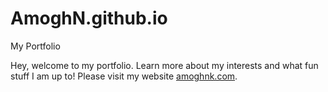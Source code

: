 # AmoghN.github.io
My Portfolio 

Hey, welcome to my portfolio. Learn more about my interests and what fun stuff I am up to! Please visit my website <a href="http://www.amoghnk.com">amoghnk.com</a>.
